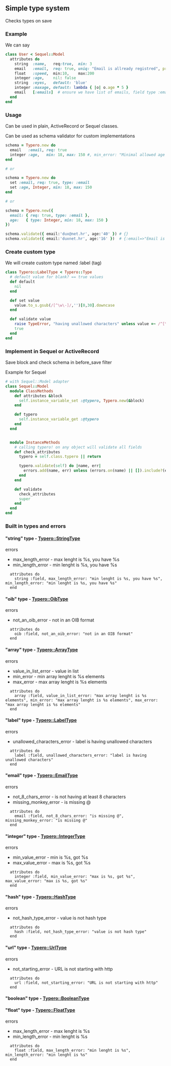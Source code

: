 ## Simple type system

Checks types on save

### Example

We can say

```ruby
class User < Sequel::Model
  attributes do
    string  :name,   req:true,  min: 3
    email   :email,  req: true, uniq: "Email is allready registred", protected: "You are not allowed to change the email"
    float   :speed,  min:10,    max:200
    integer :age,    nil: false
    string  :eyes,   default: 'blue'
    integer :maxage, default: lambda { |o| o.age * 5 }
    email   [:emails]  # ensure we have list of emails, field type :email
  end
end
```

### Usage

Can be used in plain, ActiveRecord or Sequel classes.

Can be used as schema validator for custom implementations

```ruby
schema = Typero.new do
  email   :email, req: true
  integer :age,   min: 18, max: 150 #, min_error: "Minimal allowed age is 18 years."
end

# or

schema = Typero.new do
  set :email, req: true, type: :email
  set :age, Integer, min: 18, max: 150
end

# or

schema = Typero.new({
  email: { req: true, type: :email },
  age:   { type: Integer, min: 18, max: 150 }
})

schema.validate({ email:'dux@net.hr', age:'40' }) # {}
schema.validate({ email:'duxnet.hr', age:'16' })  # {:email=>"Email is missing @", :age=>"Age min is 18, got 16"}
```

### Create custom type

We will create custom type named :label (tag)

```ruby
class Typero::LabelType < Typero::Type
  # default value for blank? == true values
  def default
    nil
  end

  def set value
    value.to_s.gsub(/[^\w\-]/,'')[0,30].downcase
  end

  def validate value
    raise TypeError, "having unallowed characters" unless value =~ /^[\w\-]+$/
    true
  end
end
```

### Implement in Sequel or ActiveRecord

Save block and check schema in before_save filter

Example for Sequel

```ruby
# with Sequel::Model adapter
class Sequel::Model
  module ClassMethods
    def attributes &block
      self.instance_variable_set :@typero, Typero.new(&block)
    end

    def typero
      self.instance_variable_get :@typero
    end
  end


  module InstanceMethods
    # calling typero! on any object will validate all fields
    def check_attributes
      typero = self.class.typero || return

      typero.validate(self) do |name, err|
        errors.add(name, err) unless (errors.on(name) || []).include?(err)
      end
    end

    def validate
      check_attributes
      super
    end
  end
end
```

### Built in types and errors

#### "string" type - [Typero::StringType](https://github.com/dux/typero/blob/master/lib/typero/type/string.rb)

errors
* max_length_error - max lenght is %s, you have %s
* min_length_error - min lenght is %s, you have %s
```
  attributes do
    string :field, max_length_error: "min lenght is %s, you have %s", min_length_error: "min lenght is %s, you have %s"
  end
```


#### "oib" type - [Typero::OibType](https://github.com/dux/typero/blob/master/lib/typero/type/oib.rb)

errors
* not_an_oib_error - not in an OIB format
```
  attributes do
    oib :field, not_an_oib_error: "not in an OIB format"
  end
```


#### "array" type - [Typero::ArrayType](https://github.com/dux/typero/blob/master/lib/typero/type/array.rb)

errors
* value_in_list_error - value in list
* min_error - min array lenght is %s elements
* max_error - max array lenght is %s elements
```
  attributes do
    array :field, value_in_list_error: "max array lenght is %s elements", min_error: "max array lenght is %s elements", max_error: "max array lenght is %s elements"
  end
```


#### "label" type - [Typero::LabelType](https://github.com/dux/typero/blob/master/lib/typero/type/label.rb)

errors
* unallowed_characters_error - label is having unallowed characters
```
  attributes do
    label :field, unallowed_characters_error: "label is having unallowed characters"
  end
```


#### "email" type - [Typero::EmailType](https://github.com/dux/typero/blob/master/lib/typero/type/email.rb)

errors
* not_8_chars_error - is not having at least 8 characters
* missing_monkey_error - is missing @
```
  attributes do
    email :field, not_8_chars_error: "is missing @", missing_monkey_error: "is missing @"
  end
```


#### "integer" type - [Typero::IntegerType](https://github.com/dux/typero/blob/master/lib/typero/type/integer.rb)

errors
* min_value_error - min is %s, got %s
* max_value_error - max is %s, got %s
```
  attributes do
    integer :field, min_value_error: "max is %s, got %s", max_value_error: "max is %s, got %s"
  end
```


#### "hash" type - [Typero::HashType](https://github.com/dux/typero/blob/master/lib/typero/type/hash.rb)

errors
* not_hash_type_error - value is not hash type
```
  attributes do
    hash :field, not_hash_type_error: "value is not hash type"
  end
```


#### "url" type - [Typero::UrlType](https://github.com/dux/typero/blob/master/lib/typero/type/url.rb)

errors
* not_starting_error - URL is not starting with http
```
  attributes do
    url :field, not_starting_error: "URL is not starting with http"
  end
```


#### "boolean" type - [Typero::BooleanType](https://github.com/dux/typero/blob/master/lib/typero/type/boolean.rb)



#### "float" type - [Typero::FloatType](https://github.com/dux/typero/blob/master/lib/typero/type/float.rb)

errors
* max_length_error - max lenght is %s
* min_length_error - min lenght is %s
```
  attributes do
    float :field, max_length_error: "min lenght is %s", min_length_error: "min lenght is %s"
  end
```

